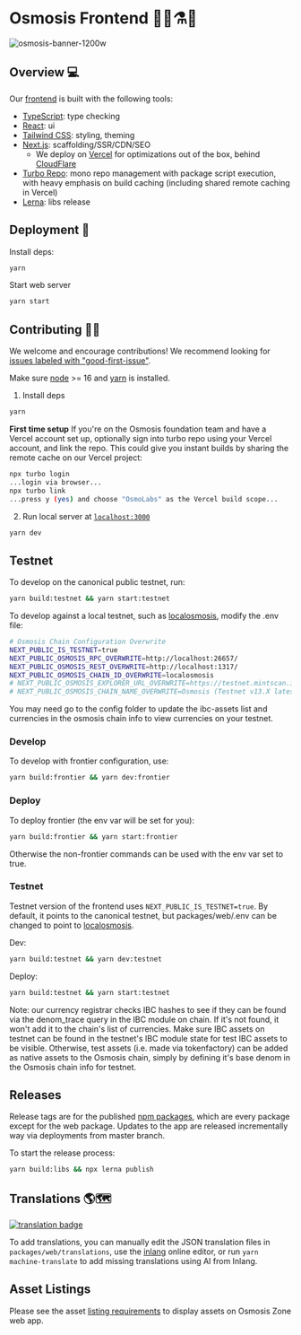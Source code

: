# Osmosis Frontend 👩‍🔬⚗️🧪

![osmosis-banner-1200w](https://user-images.githubusercontent.com/4606373/167008669-fb3cafa8-e66e-4cdf-8599-3308039cc58c.png)

## Overview 💻

Our [frontend](https://app.osmosis.zone) is built with the following tools:

- [TypeScript](https://www.typescriptlang.org/): type checking
- [React](https://reactjs.org/): ui
- [Tailwind CSS](https://tailwindcss.com/): styling, theming
- [Next.js](https://nextjs.org/): scaffolding/SSR/CDN/SEO
  - We deploy on [Vercel](https://vercel.com/solutions/nextjs?utm_source=next-site&utm_medium=banner&utm_campaign=next-website) for optimizations out of the box, behind [CloudFlare](https://www.cloudflare.com/)
- [Turbo Repo](https://turbo.build/repo): mono repo management with package script execution, with heavy emphasis on build caching (including shared remote caching in Vercel)
- [Lerna](https://lerna.js.org/): libs release

## Deployment 🚀

Install deps:

```bash
yarn
```

Start web server

```bash
yarn start
```

## Contributing 👨‍💻

We welcome and encourage contributions! We recommend looking for [issues labeled with "good-first-issue"](https://github.com/osmosis-labs/osmosis-frontend/contribute).

Make sure [node](https://nodejs.org/en/) >= 16 and [yarn](https://yarnpkg.com/getting-started/install) is installed.

1. Install deps

```bash
yarn
```

**First time setup** If you're on the Osmosis foundation team and have a Vercel account set up, optionally sign into turbo repo using your Vercel account, and link the repo. This could give you instant builds by sharing the remote cache on our Vercel project:

```bash
npx turbo login
...login via browser...
npx turbo link
...press y (yes) and choose "OsmoLabs" as the Vercel build scope...
```

2.  Run local server at [`localhost:3000`](localhost:3000)

```bash
yarn dev
```

## Testnet

To develop on the canonical public testnet, run:

```bash
yarn build:testnet && yarn start:testnet
```

To develop against a local testnet, such as [localosmosis](https://github.com/osmosis-labs/osmosis/blob/1eb6506297c88dd3acc7d9c0a5f7c4e34ecd1b4e/tests/localosmosis/README.md), modify the .env file:

```bash
# Osmosis Chain Configuration Overwrite
NEXT_PUBLIC_IS_TESTNET=true
NEXT_PUBLIC_OSMOSIS_RPC_OVERWRITE=http://localhost:26657/
NEXT_PUBLIC_OSMOSIS_REST_OVERWRITE=http://localhost:1317/
NEXT_PUBLIC_OSMOSIS_CHAIN_ID_OVERWRITE=localosmosis
# NEXT_PUBLIC_OSMOSIS_EXPLORER_URL_OVERWRITE=https://testnet.mintscan.io/osmosis-testnet/txs/{txHash}
# NEXT_PUBLIC_OSMOSIS_CHAIN_NAME_OVERWRITE=Osmosis (Testnet v13.X latest)
```

You may need go to the config folder to update the ibc-assets list and currencies in the osmosis chain info to view currencies on your testnet.

### Develop

To develop with frontier configuration, use:

```bash
yarn build:frontier && yarn dev:frontier
```

### Deploy

To deploy frontier (the env var will be set for you):

```bash
yarn build:frontier && yarn start:frontier
```

Otherwise the non-frontier commands can be used with the env var set to true.

### Testnet

Testnet version of the frontend uses `NEXT_PUBLIC_IS_TESTNET=true`. By default, it points to the canonical testnet, but packages/web/.env can be changed to point to [localosmosis](https://github.com/osmosis-labs/osmosis/tree/main/tests/localosmosis).

Dev:

```bash
yarn build:testnet && yarn dev:testnet
```

Deploy:

```bash
yarn build:testnet && yarn start:testnet
```

Note: our currency registrar checks IBC hashes to see if they can be found via the denom_trace query in the IBC module on chain. If it's not found, it won't add it to the chain's list of currencies. Make sure IBC assets on testnet can be found in the testnet's IBC module state for test IBC assets to be visible. Otherwise, test assets (i.e. made via tokenfactory) can be added as native assets to the Osmosis chain, simply by defining it's base denom in the Osmosis chain info for testnet.

## Releases

Release tags are for the published [npm packages](https://www.npmjs.com/org/osmosis-labs), which are every package except for the web package. Updates to the app are released incrementally way via deployments from master branch.

To start the release process:

```bash
yarn build:libs && npx lerna publish
```

## Translations 🌎🗺

[![translation badge](https://inlang.com/badge?url=github.com/osmosis-labs/osmosis-frontend)](https://inlang.com/editor/github.com/osmosis-labs/osmosis-frontend?ref=badge)

To add translations, you can manually edit the JSON translation files in `packages/web/translations`, use the [inlang](https://inlang.com/) online editor, or run `yarn machine-translate` to add missing translations using AI from Inlang.

## Asset Listings

Please see the asset [listing requirements](https://github.com/osmosis-labs/assetlists/blob/main/LISTING.md) to display assets on Osmosis Zone web app.
